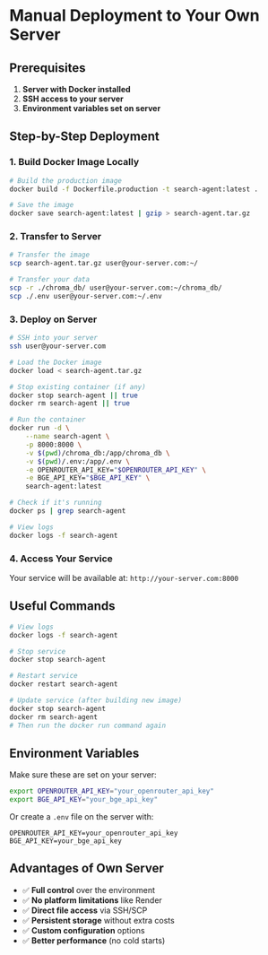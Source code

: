 # Manual Deployment to Your Own Server

## Prerequisites

1. **Server with Docker installed**
2. **SSH access to your server**
3. **Environment variables set on server**

## Step-by-Step Deployment

### 1. Build Docker Image Locally

```bash
# Build the production image
docker build -f Dockerfile.production -t search-agent:latest .

# Save the image
docker save search-agent:latest | gzip > search-agent.tar.gz
```

### 2. Transfer to Server

```bash
# Transfer the image
scp search-agent.tar.gz user@your-server.com:~/

# Transfer your data
scp -r ./chroma_db/ user@your-server.com:~/chroma_db/
scp ./.env user@your-server.com:~/.env
```

### 3. Deploy on Server

```bash
# SSH into your server
ssh user@your-server.com

# Load the Docker image
docker load < search-agent.tar.gz

# Stop existing container (if any)
docker stop search-agent || true
docker rm search-agent || true

# Run the container
docker run -d \
    --name search-agent \
    -p 8000:8000 \
    -v $(pwd)/chroma_db:/app/chroma_db \
    -v $(pwd)/.env:/app/.env \
    -e OPENROUTER_API_KEY="$OPENROUTER_API_KEY" \
    -e BGE_API_KEY="$BGE_API_KEY" \
    search-agent:latest

# Check if it's running
docker ps | grep search-agent

# View logs
docker logs -f search-agent
```

### 4. Access Your Service

Your service will be available at: `http://your-server.com:8000`

## Useful Commands

```bash
# View logs
docker logs -f search-agent

# Stop service
docker stop search-agent

# Restart service
docker restart search-agent

# Update service (after building new image)
docker stop search-agent
docker rm search-agent
# Then run the docker run command again
```

## Environment Variables

Make sure these are set on your server:

```bash
export OPENROUTER_API_KEY="your_openrouter_api_key"
export BGE_API_KEY="your_bge_api_key"
```

Or create a `.env` file on the server with:

```
OPENROUTER_API_KEY=your_openrouter_api_key
BGE_API_KEY=your_bge_api_key
```

## Advantages of Own Server

- ✅ **Full control** over the environment
- ✅ **No platform limitations** like Render
- ✅ **Direct file access** via SSH/SCP
- ✅ **Persistent storage** without extra costs
- ✅ **Custom configuration** options
- ✅ **Better performance** (no cold starts)
